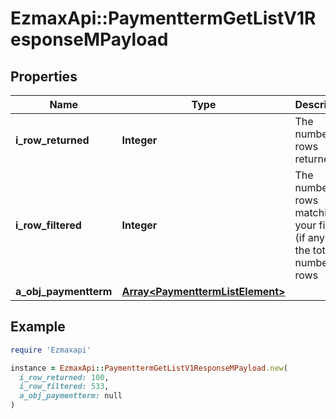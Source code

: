 # EzmaxApi::PaymenttermGetListV1ResponseMPayload

## Properties

| Name | Type | Description | Notes |
| ---- | ---- | ----------- | ----- |
| **i_row_returned** | **Integer** | The number of rows returned |  |
| **i_row_filtered** | **Integer** | The number of rows matching your filters (if any) or the total number of rows |  |
| **a_obj_paymentterm** | [**Array&lt;PaymenttermListElement&gt;**](PaymenttermListElement.md) |  |  |

## Example

```ruby
require 'Ezmaxapi'

instance = EzmaxApi::PaymenttermGetListV1ResponseMPayload.new(
  i_row_returned: 100,
  i_row_filtered: 533,
  a_obj_paymentterm: null
)
```

